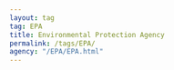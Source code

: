 ```yaml
---
layout: tag
tag: EPA
title: Environmental Protection Agency
permalink: /tags/EPA/
agency: "/EPA/EPA.html"
---
```

